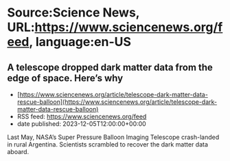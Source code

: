 # Source:Science News, URL:https://www.sciencenews.org/feed, language:en-US

## A telescope dropped dark matter data from the edge of space. Here’s why
 - [https://www.sciencenews.org/article/telescope-dark-matter-data-rescue-balloon](https://www.sciencenews.org/article/telescope-dark-matter-data-rescue-balloon)
 - RSS feed: https://www.sciencenews.org/feed
 - date published: 2023-12-05T12:00:00+00:00

Last May, NASA’s Super Pressure Balloon Imaging Telescope crash-landed in rural Argentina. Scientists scrambled to recover the dark matter data aboard.


